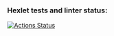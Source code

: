 ### Hexlet tests and linter status:
[![Actions Status](https://github.com/sergeycherkasovv/java-project-78/actions/workflows/hexlet-check.yml/badge.svg)](https://github.com/sergeycherkasovv/java-project-78/actions)